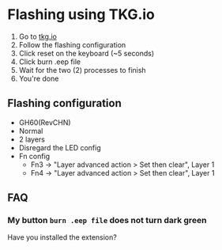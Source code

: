 # Flashing using TKG.io

  1. Go to [tkg.io](http://tkg.io)
  1. Follow the flashing configuration
  1. Click reset on the keyboard (~5 seconds)
  1. Click burn .eep file
  1. Wait for the two (2) processes to finish
  1. You're done

## Flashing configuration

  * GH60(RevCHN)
  * Normal
  * 2 layers
  * Disregard the LED config
  * Fn config
    * Fn3 -> "Layer advanced action > Set then clear", Layer 1
    * Fn4 -> "Layer advanced action > Set then clear", Layer 1

## FAQ

### My button `burn .eep file` does not turn dark green

Have you installed the extension?
